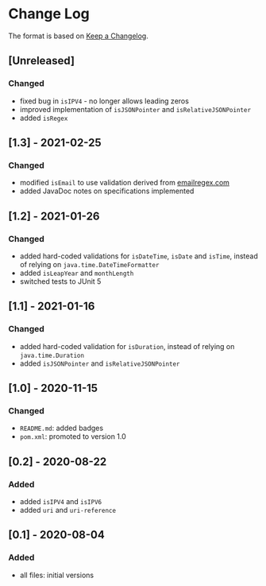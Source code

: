 # Change Log

The format is based on [Keep a Changelog](http://keepachangelog.com/).

## [Unreleased]
### Changed
- fixed bug in `isIPV4` - no longer allows leading zeros
- improved implementation of `isJSONPointer` and `isRelativeJSONPointer`
- added `isRegex`

## [1.3] - 2021-02-25
### Changed
- modified `isEmail` to use validation derived from [emailregex.com](http://emailregex.com/)
- added JavaDoc notes on specifications implemented

## [1.2] - 2021-01-26
### Changed
- added hard-coded validations for `isDateTime`, `isDate` and `isTime`, instead of relying on
`java.time.DateTimeFormatter`
- added `isLeapYear` and `monthLength`
- switched tests to JUnit 5

## [1.1] - 2021-01-16
### Changed
- added hard-coded validation for `isDuration`, instead of relying on `java.time.Duration`
- added `isJSONPointer` and `isRelativeJSONPointer`

## [1.0] - 2020-11-15
### Changed
- `README.md`: added badges
- `pom.xml`: promoted to version 1.0

## [0.2] - 2020-08-22
### Added
- added `isIPV4` and `isIPV6`
- added `uri` and `uri-reference`

## [0.1] - 2020-08-04
### Added
- all files: initial versions
